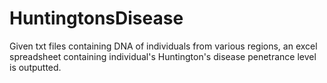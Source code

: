 # HuntingtonsDisease
Given txt files containing DNA of individuals from various regions, an excel spreadsheet containing individual's Huntington's disease penetrance level is outputted.
